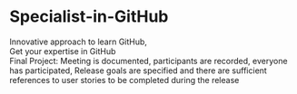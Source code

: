 # Specialist-in-GitHub
Innovative approach to learn GitHub,
<br>
Get your expertise in GitHub
<br>
Final Project: Meeting is documented, participants are recorded, everyone has participated, Release goals are specified and there are sufficient references to user stories to be completed during the release
